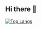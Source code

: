 ## Hi there 👋
[![Top Langs](https://github-readme-stats.vercel.app/api/top-langs/?username=TarynBeaupre)](https://github.com/anuraghazra/github-readme-stats)
<!--
**TarynBeaupre/TarynBeaupre** is a ✨ _special_ ✨ repository because its `README.md` (this file) appears on your GitHub profile.

Here are some ideas to get you started:

- 🔭 I’m currently working on ...
- 🌱 I’m currently learning ...
- 👯 I’m looking to collaborate on ...
- 🤔 I’m looking for help with ...
- 💬 Ask me about ...
- 📫 How to reach me: ...
- 😄 Pronouns: ...
- ⚡ Fun fact: ...
-->
